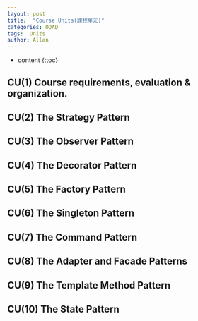 ```yaml
---
layout: post
title:  "Course Units(課程單元)"
categories: OOAD
tags:  Units  
author: Allan
---
```


* content
{:toc}

## CU(1) Course requirements, evaluation & organization.

## CU(2) The Strategy Pattern

## CU(3) The Observer Pattern

## CU(4) The Decorator Pattern

## CU(5) The Factory Pattern

## CU(6) The Singleton Pattern

## CU(7) The Command Pattern

## CU(8) The Adapter and Facade Patterns

## CU(9) The Template Method Pattern

## CU(10) The State Pattern
